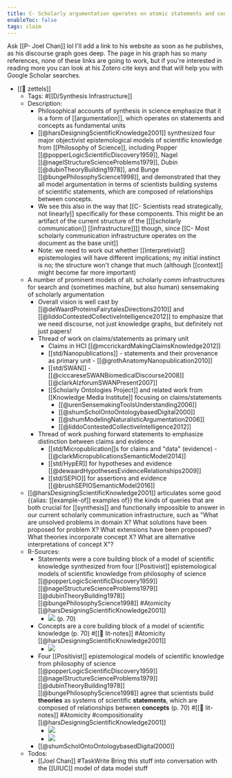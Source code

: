 ```yaml
---
title: C- Scholarly argumentation operates on atomic statements and concepts as fundamental units
enableToc: false
tags: claim
---
```

Ask [[P- Joel Chan]] lol I'll add a link to his website as soon as he publishes, as his discourse graph goes deep. The page in his graph has so many references, none of these links are going to work, but if you're interested in reading more you can look at his Zotero cite keys and that will help you with Google Scholar searches.

- [[🌲 zettels]]
    - Tags: #[[D/Synthesis Infrastructure]]
    - Description:
        - Philosophical accounts of synthesis in science emphasize that it is a form of [[argumentation]], which operates on statements and concepts as fundamental units
        - [[@harsDesigningScientificKnowledge2001]] synthesized four major objectivist epistemological models of scientific knowledge from [[Philosophy of Science]], including Popper [[@popperLogicScientificDiscovery1959]], Nagel [[@nagelStructureScienceProblems1979]], Dubin [[@dubinTheoryBuilding1978]], and Bunge [[@bungePhilosophyScience1998]], and demonstrated that they all model argumentation in terms of scientists building systems of scientific statements, which are composed of relationships between concepts.
        - We see this also in the way that [[C- Scientists read strategically, not linearly]] specifically for these components. This might be an artifact of the current structure of the [[[[scholarly communication]] [[infrastructure]]]] though, since [[C- Most scholarly communication infrastructure operates on the document as the base unit]]
        - Note: we need to work out whether [[Interpretivist]] epistemologies will have different implications; my initial instinct is no; the structure won't change that much (although [[context]] might become far more important)
    - A number of prominent models of alt. scholarly comm infrastructures for search and (sometimes machine, but also human) sensemaking of scholarly argumentation
        - Overall vision is well cast by [[@deWaardProteinsFairytalesDirections2010]] and [[@liddoContestedCollectiveIntelligence2012]] to emphasize that we need discourse, not just knowledge graphs, but definitely not just papers!
        - Thread of work on claims/statements as primary unit
            - Claims in HCI [[@mccrickardMakingClaimsKnowledge2012]]
            - [[std/Nanopublications]]  - statements and their provenance as primary unit - [[@grothAnatomyNanopublication2010]]
            - [[std/SWAN]] - [[@ciccareseSWANBiomedicalDiscourse2008]] [[@clarkAlzforumSWANPresent2007]]
            - [[Scholarly Ontologies Project]] and related work from [[Knowledge Media Institute]] focusing on claims/statements
                - [[@urenSensemakingToolsUnderstanding2006]]
                - [[@shumScholOntoOntologybasedDigital2000]]
                - [[@shumModelingNaturalisticArgumentation2006]]
                - [[@liddoContestedCollectiveIntelligence2012]]
        - Thread of work pushing forward statements to emphasize distinction between claims and evidence
            - [[std/Micropublication]]s for claims and "data" (evidence) - [[@clarkMicropublicationsSemanticModel2014]] 
            - [[std/HypER]] for hypotheses and evidence [[@dewaardHypothesesEvidenceRelationships2009]]
            - [[std/SEPIO]] for assertions and evidence [[@brushSEPIOSemanticModel2016]]
    - [[@harsDesigningScientificKnowledge2001]] articulates some good {{alias: [[example-of]] examples of}} the kinds of queries that are both crucial for [[synthesis]] and functionally impossible to answer in our current scholarly communication infrastructure, such as "What are unsolved problems in domain X? What solutions have been proposed for problem X? What extensions have been proposed? What theories incorporate concept X? What are alternative interpretations of concept X"? 
    - R-Sources:
        - Statements were a core building block of a model of scientific knowledge synthesized from four [[Positivist]] epistemological models of scientific knowledge from philosophy of science [[@popperLogicScientificDiscovery1959]] [[@nagelStructureScienceProblems1979]] [[@dubinTheoryBuilding1978]] [[@bungePhilosophyScience1998]]   #Atomicity [[@harsDesigningScientificKnowledge2001]]
            - ![](https://firebasestorage.googleapis.com/v0/b/firescript-577a2.appspot.com/o/imgs%2Fapp%2Fmegacoglab%2FBKdsNedWQB?alt=media&token=8d75e1d8-bd58-439f-a232-a25ebf651691) (p. 70)
        - Concepts are a core building block of a model of scientific knowledge (p. 70) #[[📝 lit-notes]] #Atomicity [[@harsDesigningScientificKnowledge2001]]
            - ![](https://firebasestorage.googleapis.com/v0/b/firescript-577a2.appspot.com/o/imgs%2Fapp%2Fmegacoglab%2FJYjCmS2ftQ?alt=media&token=3752423e-86e7-4c31-931e-498bbd54b14d)
        - Four [[Positivist]] epistemological models of scientific knowledge from philosophy of science [[@popperLogicScientificDiscovery1959]] [[@nagelStructureScienceProblems1979]] [[@dubinTheoryBuilding1978]] [[@bungePhilosophyScience1998]] agree that scientists build __theories__ as systems of scientific __statements__, which are composed of relationships between __concepts__ (p. 70) #[[📝 lit-notes]] #Atomicity #compositionality [[@harsDesigningScientificKnowledge2001]]
            - ![](https://firebasestorage.googleapis.com/v0/b/firescript-577a2.appspot.com/o/imgs%2Fapp%2Fmegacoglab%2FiQqwB1-Ial?alt=media&token=9a46a986-ca6d-4ba8-85f8-f86aab6bf660)
            - ![](https://firebasestorage.googleapis.com/v0/b/firescript-577a2.appspot.com/o/imgs%2Fapp%2Fmegacoglab%2FME-fGcQ9mR?alt=media&token=5881b8ea-a80e-4c5d-a7b0-4099ceafff13)
        - [[@shumScholOntoOntologybasedDigital2000]]
    - Todos:
        - [[Joel Chan]] #TaskWrite Bring this stuff into conversation with the [[UIUC]] model of data model stuff
